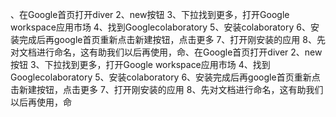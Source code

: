 、在Google首页打开diver
2、new按钮
3、下拉找到更多，打开Google workspace应用市场
4、找到Googlecolaboratory
5、安装colaboratory
6、安装完成后再google首页重新点击新建按钮，点击更多
7、打开刚安装的应用
8、先对文档进行命名，这有助我们以后再使用，命、在Google首页打开diver
2、new按钮
3、下拉找到更多，打开Google workspace应用市场
4、找到Googlecolaboratory
5、安装colaboratory
6、安装完成后再google首页重新点击新建按钮，点击更多
7、打开刚安装的应用
8、先对文档进行命名，这有助我们以后再使用，命